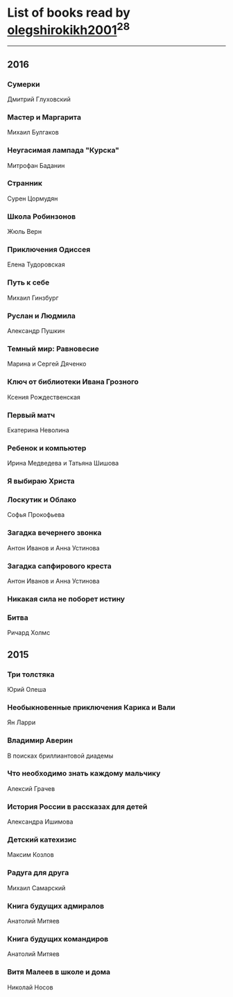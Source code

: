 # List of books read by [olegshirokikh2001](http://vk.com/id445474364)<sup>28</sup>
---

## 2016

### Сумерки
Дмитрий Глуховский


### Мастер и Маргарита
Михаил Булгаков


### Неугасимая лампада "Курска"
Митрофан Баданин


### Странник
Сурен Цормудян


### Школа Робинзонов
Жюль Верн


### Приключения Одиссея
Елена Тудоровская


### Путь к себе
Михаил Гинзбург


### Руслан и Людмила
Александр Пушкин


### Темный мир: Равновесие
Марина и Сергей Дяченко


### Ключ от библиотеки Ивана Грозного
Ксения Рождественская


### Первый матч
Екатерина Неволина


### Ребенок и компьютер
Ирина Медведева и Татьяна Шишова


### Я выбираю Христа


### Лоскутик и Облако
Софья Прокофьева


### Загадка вечернего звонка
Антон Иванов и Анна Устинова


### Загадка сапфирового креста
Антон Иванов и Анна Устинова


### Никакая сила не поборет истину


### Битва
Ричард Холмс



## 2015

### Три толстяка
Юрий Олеша


### Необыкновенные приключения Карика и Вали
Ян Ларри


### Владимир Аверин
В поисках бриллиантовой диадемы


### Что необходимо знать каждому мальчику
Алексий Грачев


### История России в рассказах для детей
Александра Ишимова


### Детский катехизис
Максим Козлов


### Радуга для друга
Михаил Самарский


### Книга будущих адмиралов
Анатолий Митяев


### Книга будущих командиров
Анатолий Митяев


### Витя Малеев в школе и дома
Николай Носов



